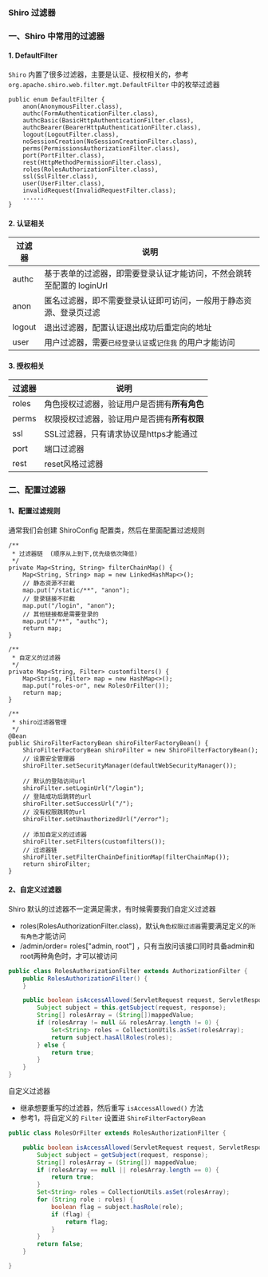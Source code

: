 ###  Shiro 过滤器
### 一、Shiro 中常用的过滤器
#### 1. DefaultFilter
`Shiro` 内置了很多过滤器，主要是认证、授权相关的，参考 `org.apache.shiro.web.filter.mgt.DefaultFilter` 
中的枚举过滤器

```
public enum DefaultFilter {
    anon(AnonymousFilter.class),
    authc(FormAuthenticationFilter.class),
    authcBasic(BasicHttpAuthenticationFilter.class),
    authcBearer(BearerHttpAuthenticationFilter.class),
    logout(LogoutFilter.class),
    noSessionCreation(NoSessionCreationFilter.class),
    perms(PermissionsAuthorizationFilter.class),
    port(PortFilter.class),
    rest(HttpMethodPermissionFilter.class),
    roles(RolesAuthorizationFilter.class),
    ssl(SslFilter.class),
    user(UserFilter.class),
    invalidRequest(InvalidRequestFilter.class);
    ......
}
```

#### 2. 认证相关
| 过滤器  | 说明  |
| ------ | ----- | 
| authc  | 基于表单的过滤器，即需要登录认证才能访问，不然会跳转至配置的 loginUrl | 
| anon   | 匿名过滤器，即不需要登录认证即可访问，一般用于静态资源、登录页过滤 |
| logout | 退出过滤器，配置认证退出成功后重定向的地址  |
| user   | 用户过滤器，需要`已经登录认证`或`记住我` 的用户才能访问   |


#### 3. 授权相关
| 过滤器  | 说明  |
| ------ | ----- |  
| roles  | 角色授权过滤器，验证用户是否拥有**所有角色**  | 
| perms  | 权限授权过滤器，验证用户是否拥有**所有权限** | 
| ssl    | SSL过滤器，只有请求协议是https才能通过 | 
| port    | 端口过滤器 | 
| rest    | reset风格过滤器 | 

 
### 二、配置过滤器
#### 1、配置过滤规则
通常我们会创建 ShiroConfig 配置类，然后在里面配置过滤规则

```
/**
 * 过滤器链  (顺序从上到下,优先级依次降低)
 */
private Map<String, String> filterChainMap() {
    Map<String, String> map = new LinkedHashMap<>();
    // 静态资源不拦截
    map.put("/static/**", "anon");
    // 登录链接不拦截
    map.put("/login", "anon");
    // 其他链接都是需要登录的
    map.put("/**", "authc");
    return map;
}

/**
 * 自定义的过滤器
 */
private Map<String, Filter> customfilters() {
    Map<String, Filter> map = new HashMap<>();
    map.put("roles-or", new RolesOrFilter());
    return map;
}

/**
 * shiro过滤器管理
 */
@Bean
public ShiroFilterFactoryBean shiroFilterFactoryBean() {
    ShiroFilterFactoryBean shiroFilter = new ShiroFilterFactoryBean();
    // 设置安全管理器
    shiroFilter.setSecurityManager(defaultWebSecurityManager());

    // 默认的登陆访问url
    shiroFilter.setLoginUrl("/login");
    // 登陆成功后跳转的url
    shiroFilter.setSuccessUrl("/");
    // 没有权限跳转的url
    shiroFilter.setUnauthorizedUrl("/error");

    // 添加自定义的过滤器
    shiroFilter.setFilters(customfilters());
    // 过滤器链
    shiroFilter.setFilterChainDefinitionMap(filterChainMap());
    return shiroFilter;
}
```


#### 2、自定义过滤器
Shiro 默认的过滤器不一定满足需求，有时候需要我们自定义过滤器
* roles(RolesAuthorizationFilter.class)，默认`角色权限过滤器`需要满足定义的`所有角色`才能访问
* /admin/order= roles["admin, root"] ，只有当放问该接口同时具备admin和root两种角色时，才可以被访问
    
```java
public class RolesAuthorizationFilter extends AuthorizationFilter {
    public RolesAuthorizationFilter() {
    }

    public boolean isAccessAllowed(ServletRequest request, ServletResponse response, Object mappedValue) throws IOException {
        Subject subject = this.getSubject(request, response);
        String[] rolesArray = (String[])mappedValue;
        if (rolesArray != null && rolesArray.length != 0) {
            Set<String> roles = CollectionUtils.asSet(rolesArray);
            return subject.hasAllRoles(roles);
        } else {
            return true;
        }
    }
}
```

自定义过滤器
* 继承想要重写的过滤器，然后重写 `isAccessAllowed()` 方法
* 参考1，将自定义的 `Filter` 设置进 `ShiroFilterFactoryBean`

```java 
public class RolesOrFilter extends RolesAuthorizationFilter {

    public boolean isAccessAllowed(ServletRequest request, ServletResponse response, Object mappedValue) throws IOException {
        Subject subject = getSubject(request, response);
        String[] rolesArray = (String[]) mappedValue;
        if (rolesArray == null || rolesArray.length == 0) {
            return true;
        }
        Set<String> roles = CollectionUtils.asSet(rolesArray);
        for (String role : roles) {
            boolean flag = subject.hasRole(role);
            if (flag) {
                return flag;
            }
        }
        return false;
    }

}
```


 
